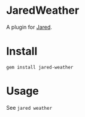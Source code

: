 # JaredWeather
A plugin for [Jared](https://github.com/cyberarm/jared).

# Install
`gem install jared-weather`

# Usage
See `jared weather`
